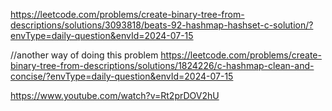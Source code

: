 https://leetcode.com/problems/create-binary-tree-from-descriptions/solutions/3093818/beats-92-hashmap-hashset-c-solution/?envType=daily-question&envId=2024-07-15


//another way of doing this problem
https://leetcode.com/problems/create-binary-tree-from-descriptions/solutions/1824226/c-hashmap-clean-and-concise/?envType=daily-question&envId=2024-07-15


https://www.youtube.com/watch?v=Rt2prDOV2hU
